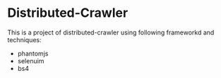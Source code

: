 # Distributed-Crawler
This is a project of distributed-crawler using following frameworkd and techniques:
+ phantomjs
+ selenuim
+ bs4
